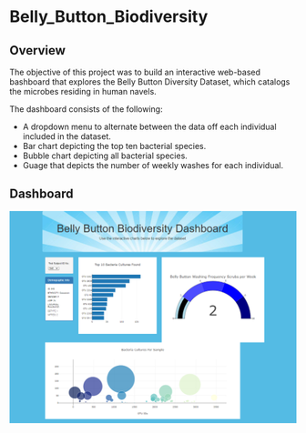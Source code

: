 # Belly_Button_Biodiversity


## **Overview**

The objective of this project was to build an interactive web-based bashboard that explores the Belly Button Diversity Dataset, which catalogs the microbes residing in human navels.

The dashboard consists of the following:
* A dropdown menu to alternate between the data off each individual included in the dataset.
* Bar chart depicting the top ten bacterial species.
* Bubble chart depicting all bacterial species.
* Guage that depicts the number of weekly washes for each individual.

## **Dashboard**


![Dashboard](https://github.com/OmarQasem94/Belly_Button_Biodiversity/blob/main/static/images/Dashboard.PNG)
 
